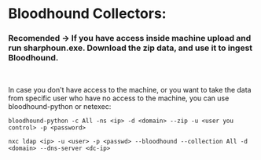 # Bloodhound Collectors:
### Recomended -> If you have access inside machine upload and run sharphoun.exe. Download the zip data, and use it to ingest Bloodhound.

<br>

In case you don't have access to the machine, or you want to take the data from specific user who have no access to the machine, you can use bloodhound-python or netexec:

`bloodhound-python -c All -ns <ip> -d <domain> --zip -u <user you control> -p <password>`

`nxc ldap <ip> -u <user> -p <passwd> --bloodhound --collection All -d <domain> --dns-server <dc-ip>`
